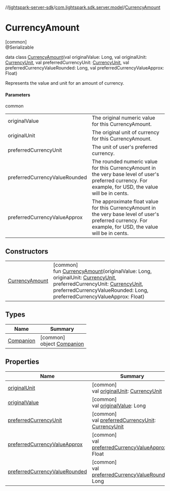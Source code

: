 //[lightspark-server-sdk](../../../index.md)/[com.lightspark.sdk.server.model](../index.md)/[CurrencyAmount](index.md)

# CurrencyAmount

[common]\
@Serializable

data class [CurrencyAmount](index.md)(val originalValue: Long, val originalUnit: [CurrencyUnit](../-currency-unit/index.md), val preferredCurrencyUnit: [CurrencyUnit](../-currency-unit/index.md), val preferredCurrencyValueRounded: Long, val preferredCurrencyValueApprox: Float)

Represents the value and unit for an amount of currency.

#### Parameters

common

| | |
|---|---|
| originalValue | The original numeric value for this CurrencyAmount. |
| originalUnit | The original unit of currency for this CurrencyAmount. |
| preferredCurrencyUnit | The unit of user's preferred currency. |
| preferredCurrencyValueRounded | The rounded numeric value for this CurrencyAmount in the very base level of user's preferred currency. For example, for USD, the value will be in cents. |
| preferredCurrencyValueApprox | The approximate float value for this CurrencyAmount in the very base level of user's preferred currency. For example, for USD, the value will be in cents. |

## Constructors

| | |
|---|---|
| [CurrencyAmount](-currency-amount.md) | [common]<br>fun [CurrencyAmount](-currency-amount.md)(originalValue: Long, originalUnit: [CurrencyUnit](../-currency-unit/index.md), preferredCurrencyUnit: [CurrencyUnit](../-currency-unit/index.md), preferredCurrencyValueRounded: Long, preferredCurrencyValueApprox: Float) |

## Types

| Name | Summary |
|---|---|
| [Companion](-companion/index.md) | [common]<br>object [Companion](-companion/index.md) |

## Properties

| Name | Summary |
|---|---|
| [originalUnit](original-unit.md) | [common]<br>val [originalUnit](original-unit.md): [CurrencyUnit](../-currency-unit/index.md) |
| [originalValue](original-value.md) | [common]<br>val [originalValue](original-value.md): Long |
| [preferredCurrencyUnit](preferred-currency-unit.md) | [common]<br>val [preferredCurrencyUnit](preferred-currency-unit.md): [CurrencyUnit](../-currency-unit/index.md) |
| [preferredCurrencyValueApprox](preferred-currency-value-approx.md) | [common]<br>val [preferredCurrencyValueApprox](preferred-currency-value-approx.md): Float |
| [preferredCurrencyValueRounded](preferred-currency-value-rounded.md) | [common]<br>val [preferredCurrencyValueRounded](preferred-currency-value-rounded.md): Long |
